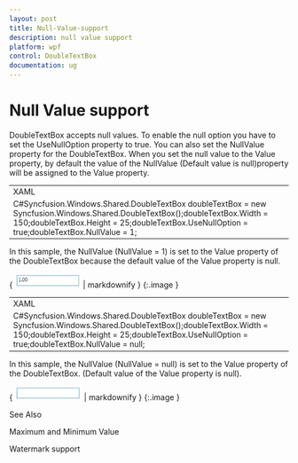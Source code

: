 ```yaml
---
layout: post
title: Null-Value-support
description: null value support
platform: wpf
control: DoubleTextBox 
documentation: ug
---
```


# Null Value support

DoubleTextBox accepts null values. To enable the null option you have to set the UseNullOption property to true. You can also set the NullValue property for the DoubleTextBox. When you set the null value to the Value property, by default the value of the NullValue (Default value is null)property will be assigned to the Value property. 



<table>
<tr>
<td>
XAML<syncfusion:DoubleTextBox x:Name="doubleTextBox" Height="25" Width="150"                             UseNullOption="True" NullValue="1"/></td></tr>
<tr>
<td>
C#Syncfusion.Windows.Shared.DoubleTextBox doubleTextBox = new                           Syncfusion.Windows.Shared.DoubleTextBox();doubleTextBox.Width = 150;doubleTextBox.Height = 25;doubleTextBox.UseNullOption = true;doubleTextBox.NullValue = 1;</td></tr>
</table>


In this sample, the NullValue (NullValue = 1) is set to the Value property of the DoubleTextBox because the default value of the Value property is null.



{ ![](Null-Value-support_images/Null-Value-support_img1.png) | markdownify }
{:.image }




<table>
<tr>
<td>
XAML<syncfusion:DoubleTextBox x:Name="doubleTextBox" Height="25" Width="150"                             UseNullOption="True" NullValue="{x:Null}"/></td></tr>
<tr>
<td>
C#Syncfusion.Windows.Shared.DoubleTextBox doubleTextBox = new                            Syncfusion.Windows.Shared.DoubleTextBox();doubleTextBox.Width = 150;doubleTextBox.Height = 25;doubleTextBox.UseNullOption = true;doubleTextBox.NullValue = null;</td></tr>
</table>


In this sample, the NullValue (NullValue = null) is set to the Value property of the DoubleTextBox. (Default value of the Value property is null).



{ ![](Null-Value-support_images/Null-Value-support_img2.png) | markdownify }
{:.image }


See Also

Maximum and Minimum Value

Watermark support

